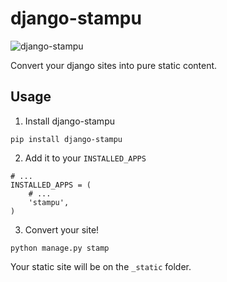 django-stampu
=============

![django-stampu](http://cdn.fmartingr.com/github/django-stampu.png)

Convert your django sites into pure static content.

## Usage

1) Install django-stampu

```
pip install django-stampu
```

2) Add it to your `INSTALLED_APPS`

```
# ...
INSTALLED_APPS = (
    # ...
    'stampu',
)
```

3) Convert your site!

```
python manage.py stamp
```

Your static site will be on the `_static` folder.
